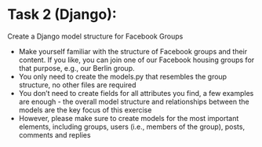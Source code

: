 # Task 2 (Django):
Create a Django model structure for Facebook Groups
* Make yourself familiar with the structure of Facebook groups and their content. If
you like, you can join one of our Facebook housing groups for that purpose, e.g., our
Berlin group.
* You only need to create the models.py that resembles the group structure, no other
files are required
* You don’t need to create fields for all attributes you find, a few examples are
enough - the overall model structure and relationships between the models are the
key focus of this exercise
* However, please make sure to create models for the most important elements,
including groups, users (i.e., members of the group), posts, comments and replies
